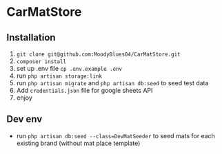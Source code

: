 # CarMatStore

## Installation
1. ```git clone git@github.com:MoodyBlues04/CarMatStore.git```
2. ```composer install```
3. set up .env file ```cp .env.example .env```
4. run ```php artisan storage:link```
5. run ```php artisan migrate``` and ```php artisan db:seed``` to seed test data
6. Add ```credentials.json``` file for google sheets API
6. enjoy

## Dev env
+ run ```php artisan db:seed --class=DevMatSeeder``` to seed mats for each existing brand (without mat place template)
